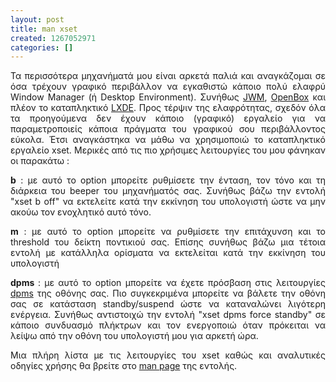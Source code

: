 ```yaml
---
layout: post
title: man xset
created: 1267052971
categories: []
---
```

<P style="text-align: justify">Τα περισσότερα μηχανήματά μου είναι αρκετά παλιά και αναγκάζομαι σε όσα τρέχουν γραφικό περιβάλλον να εγκαθιστώ κάποιο πολύ ελαφρύ Window Manager (ή Desktop Environment). Συνήθως <A href="http://www.joewing.net/programs/jwm/">JWM</A>, <A href="http://en.wikipedia.org/wiki/Openbox">OpenBox</A> και πλέον το καταπληκτικό <A href="http://lxde.org/">LXDE</A>. Προς τέρψιν της ελαφρότητας, σχεδόν όλα τα προηγούμενα δεν έχουν κάποιο (γραφικό) εργαλείο για να παραμετροποιείς κάποια πράγματα του γραφικού σου περιβάλλοντος εύκολα. Έτσι αναγκάστηκα να μάθω να χρησιμοποιώ το καταπληκτικό εργαλείο xset. <!--break-->Μερικές από τις πιο χρήσιμες λειτουργίες του μου φάνηκαν οι παρακάτω :</P><P style="text-align: justify"><STRONG>b</STRONG> : με αυτό το option μπορείτε ρυθμίσετε την ένταση, τον τόνο και τη διάρκεια του beeper του μηχανήματός σας. Συνήθως βάζω την εντολή "xset b off" να εκτελείτε κατά την εκκίνηση του υπολογιστή ώστε να μην ακούω τον ενοχλητικό αυτό τόνο.</P><P style="text-align: justify"><STRONG>m</STRONG> : με αυτό το option μπορείτε να ρυθμίσετε την επιτάχυνση και το threshold του δείκτη ποντικιού σας. Επίσης συνήθως βάζω μια τέτοια εντολή με κατάλληλα ορίσματα να εκτελείται κατά την εκκίνηση του υπολογιστή</P><P style="text-align: justify"><STRONG>dpms </STRONG>: με αυτό το option μπορείτε να έχετε πρόσβαση στις λειτουργίες <A href="http://en.wikipedia.org/wiki/VESA_Display_Power_Management_Signaling">dpms</A> της οθόνης σας. Πιο συγκεκριμένα μπορείτε να βάλετε την οθόνη σας σε κατάσταση standby/suspend ώστε να καταναλώνει λιγότερη ενέργεια. Συνήθως αντιστοιχώ την εντολή "xset dpms force standby" σε κάποιο συνδυασμό πλήκτρων και τον ενεργοποιώ όταν πρόκειται να λείψω από την οθόνη του υπολογιστή μου για αρκετή ώρα. </P><P style="text-align: justify">Μια πλήρη λίστα με τις λειτουργίες του xset καθώς και αναλυτικές οδηγίες χρήσης θα βρείτε στο <A href="http://www.manpagez.com/man/1/xset/">man page</A> της εντολής. </P>
